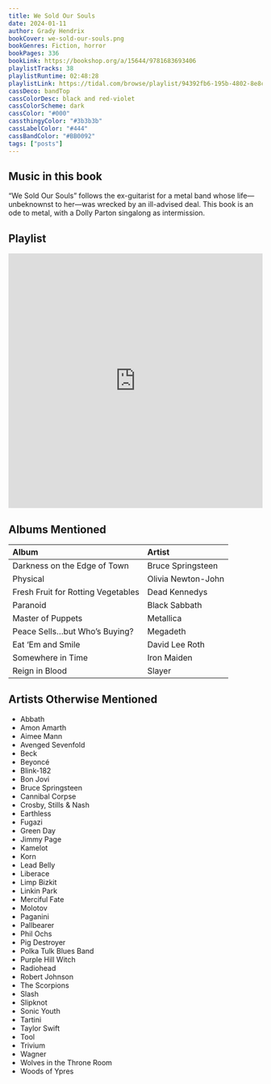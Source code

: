```yaml
---
title: We Sold Our Souls
date: 2024-01-11
author: Grady Hendrix
bookCover: we-sold-our-souls.png
bookGenres: Fiction, horror
bookPages: 336
bookLink: https://bookshop.org/a/15644/9781683693406
playlistTracks: 38
playlistRuntime: 02:48:28
playlistLink: https://tidal.com/browse/playlist/94392fb6-195b-4802-8e8c-8b3272b0ce0d
cassDeco: bandTop
cassColorDesc: black and red-violet
cassColorScheme: dark
cassColor: "#000"
cassthingyColor: "#3b3b3b"
cassLabelColor: "#444"
cassBandColor: "#BB0092"
tags: ["posts"]
---
```


## Music in this book

“We Sold Our Souls” follows the ex-guitarist for a metal band whose life—unbeknownst to her—was wrecked by an ill-advised deal. This book is an ode to metal, with a Dolly Parton singalong as intermission.

## Playlist

<div style="position: relative; padding-bottom: 100%; height: 0; overflow: hidden; max-width: 100%;"><iframe src="https://embed.tidal.com/playlists/94392fb6-195b-4802-8e8c-8b3272b0ce0d" frameborder="0" allowfullscreen style="position: absolute; top: 0; left: 0; width: 100%; height: 1px; min-height: 100%; margin: 0 auto;"></iframe></div>

## Albums Mentioned

| Album | Artist |
| :---- | :----- |
| Darkness on the Edge of Town | Bruce Springsteen |
| Physical | Olivia Newton-John |
| Fresh Fruit for Rotting Vegetables | Dead Kennedys |
| Paranoid | Black Sabbath |
| Master of Puppets | Metallica |
| Peace Sells…but Who’s Buying? | Megadeth |
| Eat ‘Em and Smile | David Lee Roth |
| Somewhere in Time | Iron Maiden |
| Reign in Blood | Slayer |

## Artists Otherwise Mentioned

* Abbath 
* Amon Amarth
* Aimee Mann
* Avenged Sevenfold
* Beck
* Beyoncé
* Blink-182
* Bon Jovi
* Bruce Springsteen
* Cannibal Corpse
* Crosby, Stills & Nash
* Earthless
* Fugazi
* Green Day
* Jimmy Page
* Kamelot
* Korn
* Lead Belly
* Liberace
* Limp Bizkit
* Linkin Park
* Merciful Fate
* Molotov
* Paganini
* Pallbearer
* Phil Ochs
* Pig Destroyer
* Polka Tulk Blues Band
* Purple Hill Witch
* Radiohead
* Robert Johnson
* The Scorpions
* Slash
* Slipknot
* Sonic Youth
* Tartini 
* Taylor Swift
* Tool
* Trivium
* Wagner
* Wolves in the Throne Room
* Woods of Ypres